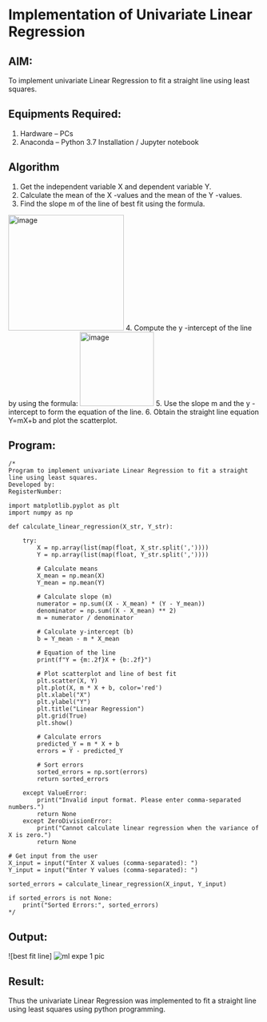 # Implementation of Univariate Linear Regression
## AIM:
To implement univariate Linear Regression to fit a straight line using least squares.

## Equipments Required:
1. Hardware – PCs
2. Anaconda – Python 3.7 Installation / Jupyter notebook

## Algorithm
1. Get the independent variable X and dependent variable Y.
2. Calculate the mean of the X -values and the mean of the Y -values.
3. Find the slope m of the line of best fit using the formula. 
<img width="231" alt="image" src="https://user-images.githubusercontent.com/93026020/192078527-b3b5ee3e-992f-46c4-865b-3b7ce4ac54ad.png">
4. Compute the y -intercept of the line by using the formula:
<img width="148" alt="image" src="https://user-images.githubusercontent.com/93026020/192078545-79d70b90-7e9d-4b85-9f8b-9d7548a4c5a4.png">
5. Use the slope m and the y -intercept to form the equation of the line.
6. Obtain the straight line equation Y=mX+b and plot the scatterplot.

## Program:
```
/*
Program to implement univariate Linear Regression to fit a straight line using least squares.
Developed by: 
RegisterNumber:

import matplotlib.pyplot as plt
import numpy as np

def calculate_linear_regression(X_str, Y_str):
    
    try:
        X = np.array(list(map(float, X_str.split(','))))
        Y = np.array(list(map(float, Y_str.split(','))))

        # Calculate means
        X_mean = np.mean(X)
        Y_mean = np.mean(Y)

        # Calculate slope (m)
        numerator = np.sum((X - X_mean) * (Y - Y_mean))
        denominator = np.sum((X - X_mean) ** 2)
        m = numerator / denominator

        # Calculate y-intercept (b)
        b = Y_mean - m * X_mean

        # Equation of the line
        print(f"Y = {m:.2f}X + {b:.2f}")

        # Plot scatterplot and line of best fit
        plt.scatter(X, Y)
        plt.plot(X, m * X + b, color='red')
        plt.xlabel("X")
        plt.ylabel("Y")
        plt.title("Linear Regression")
        plt.grid(True)
        plt.show()

        # Calculate errors
        predicted_Y = m * X + b
        errors = Y - predicted_Y

        # Sort errors
        sorted_errors = np.sort(errors)
        return sorted_errors

    except ValueError:
        print("Invalid input format. Please enter comma-separated numbers.")
        return None
    except ZeroDivisionError:
        print("Cannot calculate linear regression when the variance of X is zero.")
        return None

# Get input from the user
X_input = input("Enter X values (comma-separated): ")
Y_input = input("Enter Y values (comma-separated): ")

sorted_errors = calculate_linear_regression(X_input, Y_input)

if sorted_errors is not None:
    print("Sorted Errors:", sorted_errors)
*/

```

## Output:
![best fit line]
![ml expe 1 pic](https://github.com/user-attachments/assets/c4a94e36-b751-4a36-97ea-3ff26186ad26)



## Result:
Thus the univariate Linear Regression was implemented to fit a straight line using least squares using python programming.
